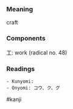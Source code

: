 ### Meaning

craft

### Components

工: work (radical no. 48)

### Readings

```
- Kunyomi: 
- Onyomi: コウ、ク、グ
```

#kanji